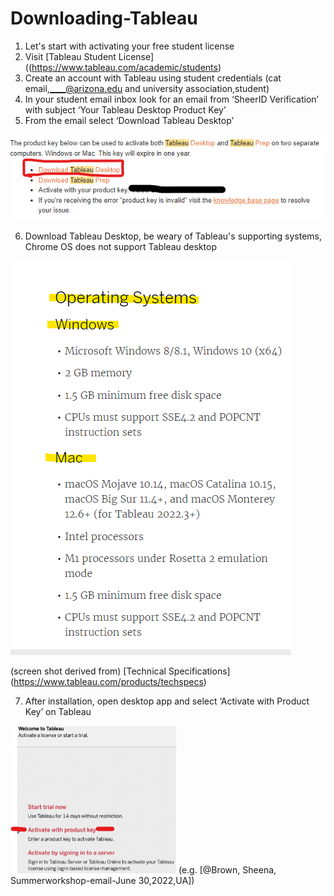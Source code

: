 # Downloading-Tableau
1. Let's start with activating your free student license
2. Visit [Tableau Student License] ((https://www.tableau.com/academic/students)
3. Create an account with Tableau using student credentials (cat email,____@arizona.edu and university association,student) 
4. In your student email inbox look for an email from ‘SheerID Verification’ with subject
‘Your Tableau Desktop Product Key’
5. From the email select ‘Download Tableau Desktop’ 

![SheerID Verification Email](https://github.com/yassminarlen/Downloading-Tableau/blob/main/student%20tableau%20download.png?raw=true.jpg)

6. Download Tableau Desktop, be weary of Tableau's supporting systems, Chrome OS does not support Tableau desktop

![Operating Systems](https://github.com/yassminarlen/Downloading-Tableau/blob/main/image.png?raw=true.jpg)

(screen shot derived from) [Technical Specifications] (https://www.tableau.com/products/techspecs)

7. After installation, open desktop app and select ‘Activate with Product Key’ on Tableau 

![Activating Product](https://github.com/yassminarlen/Downloading-Tableau/blob/main/Activating%20Product%20Key.png?raw=true.jpg)
(e.g. [@Brown, Sheena, Summerworkshop-email-June 30,2022,UA])

